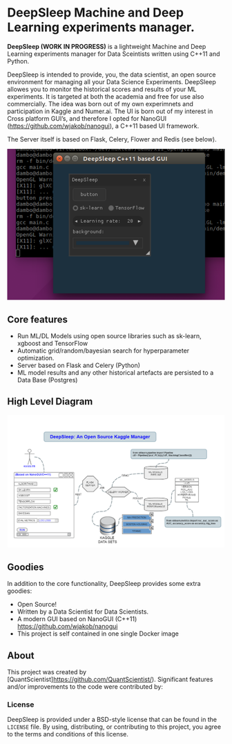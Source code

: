 # DeepSleep Machine and Deep Learning experiments manager. 

**DeepSleep (WORK IN PROGRESS)** is a lightweight Machine and Deep Learning experiments manager for Data Sceintists written using C++11 and Python.

DeepSleep is intended to provide, you, the data scientist, an open source environment for managing all your Data Science Experiments. DeepSleep allowes you to monitor the historical scores and results of your ML experiments.
It is targeted at both the academia and free for use also commercially. The idea was born out of my own experimnets and participation in Kaggle and Numer.ai. The UI is born out of my interest in Cross platform GUI’s, and therefore I opted for NanoGUI (https://github.com/wjakob/nanogui), a C++11 based UI framework.

The Server itself is based on Flask, Celery, Flower and Redis (see below). 

![DeepSleep GUI](deep-sleep-gui.png)

## Core features
- Run ML/DL Models using open source libraries such as sk-learn, xgboost and TensorFlow
- Automatic grid/random/bayesian search for hyperparameter optimization.
- Server based on Flask and Celery (Python)
- ML model results and any other historical artefacts are persisted to a Data Base (Postgres)

## High Level Diagram

![DeepSleep Architecture](DEEPSLEEP.png)


## Goodies
In addition to the core functionality, DeepSleep provides some extra goodies:
- Open Source! 
- Written by a Data Scientist for Data Scientists. 
- A modern GUI based on NanoGUI (C++11) https://github.com/wjakob/nanogui
- This project is self contained in one single Docker image

## About

This project was created by [QuantScientist]https://github.com/QuantScientist/).
Significant features and/or improvements to the code were contributed by:

### License

DeepSleep is provided under a BSD-style license that can be found in the
``LICENSE`` file. By using, distributing, or contributing to this project,
you agree to the terms and conditions of this license.
